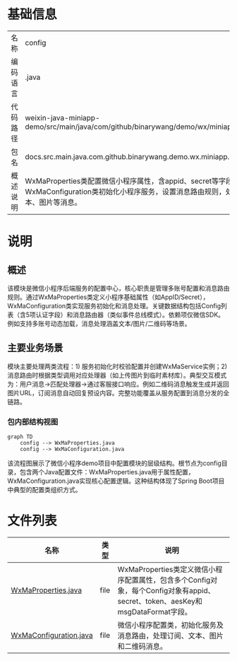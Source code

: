 # 基础信息

|      |      |
|------|------|
| 名称 | config |
| 编码语言 | .java |
| 代码路径 | weixin-java-miniapp-demo/src/main/java/com/github/binarywang/demo/wx/miniapp/config |
| 包名 | docs.src.main.java.com.github.binarywang.demo.wx.miniapp.config |
| 概述说明 | WxMaProperties类配置微信小程序属性，含appid、secret等字段。WxMaConfiguration类初始化小程序服务，设置消息路由规则，处理文本、图片等消息。 |

# 说明

## 概述  
该模块是微信小程序后端服务的配置中心，核心职责是管理多账号配置和消息路由规则。通过WxMaProperties类定义小程序基础属性（如AppID/Secret），WxMaConfiguration类实现服务初始化和消息处理。关键数据结构包括Config列表（含5项认证字段）和消息路由器（类似事件总线模式）。依赖项仅微信SDK。例如支持多账号动态加载，消息处理涵盖文本/图片/二维码等场景。

## 主要业务场景  
模块主要处理两类流程：1) 服务初始化时校验配置并创建WxMaService实例；2) 消息路由时根据类型调用对应处理器（如上传图片到临时素材库）。典型交互模式为：用户消息→匹配处理器→通过客服接口响应。例如二维码消息触发生成并返回图片URL，订阅消息自动回复预设内容。完整功能覆盖从服务配置到消息分发的全链路。


### 包内部结构视图

```mermaid
graph TD
    config --> WxMaProperties.java
    config --> WxMaConfiguration.java
```

该流程图展示了微信小程序demo项目中配置模块的层级结构。根节点为config目录，包含两个Java配置文件：WxMaProperties.java用于属性配置，WxMaConfiguration.java实现核心配置逻辑。这种结构体现了Spring Boot项目中典型的配置类组织方式。

# 文件列表

| 名称   | 类型  | 说明 |
|-------|------|-------------|
| [WxMaProperties.java](WxMaProperties.md) | file | WxMaProperties类定义微信小程序配置属性，包含多个Config对象，每个Config对象有appid、secret、token、aesKey和msgDataFormat字段。 |
| [WxMaConfiguration.java](WxMaConfiguration.md) | file | 微信小程序配置类，初始化服务及消息路由，处理订阅、文本、图片和二维码消息。 |


